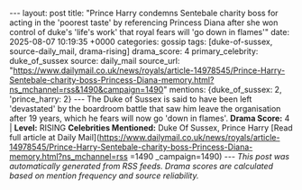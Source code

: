 --- layout: post title: "Prince Harry condemns Sentebale charity boss for acting in the 'poorest taste' by referencing Princess Diana after she won control of duke's 'life's work' that royal fears will 'go down in flames'" date: 2025-08-07 10:19:35 +0000 categories: gossip tags: [duke-of-sussex, source-daily_mail, drama-rising] drama_score: 4 primary_celebrity: duke_of_sussex source: daily_mail source_url: "https://www.dailymail.co.uk/news/royals/article-14978545/Prince-Harry-Sentebale-charity-boss-Princess-Diana-memory.html?ns_mchannel=rss&1490&campaign=1490" mentions: {duke_of_sussex: 2, 'prince_harry: 2} --- The Duke of Sussex is said to have been left 'devastated' by the boardroom battle that saw him leave the organisation after 19 years, which he fears will now go 'down in flames'. **Drama Score:** 4 | **Level:** RISING **Celebrities Mentioned:** Duke Of Sussex, Prince Harry [Read full article at Daily Mail](https://www.dailymail.co.uk/news/royals/article-14978545/Prince-Harry-Sentebale-charity-boss-Princess-Diana-memory.html?ns_mchannel=rss =1490 _campaign=1490) --- *This post was automatically generated from RSS feeds. Drama scores are calculated based on mention frequency and source reliability.*